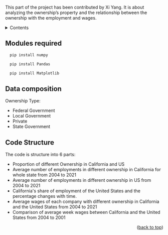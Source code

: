 <a name="readme-top"></a>

This part of the project has been contributed by Xi Yang. It is about analyzing the ownership’s property and the relationship between the ownership with the employment and wages.


<!-- TABLE OF CONTENTS -->
<details>
  <summary>Contents</summary>
  <ol>
    <li><a href="#modules-required">Modules required</a></li>
    <li><a href="#modules-required">Data composition</a></li>
    <li><a href="#code-structure">Code Structure</a></li>
  </ol>
</details>



<!-- Modules required -->
## Modules required

```sh
  pip install numpy
```
```sh
  pip install Pandas
```
```sh
  pip install Matplotlib
```


<!-- Data composition -->
## Data composition

Ownership Type:
* Federal Government
* Local Government
* Private
* State Government




<!-- Code Structure -->
## Code Structure

The code is structure into 6 parts:
* Proportion of different Ownership in California and US
* Average number of employments in different ownership in California for whole state from 2004 to 2021
* Average number of employments in different ownership in US from 2004 to 2021
* California's share of employment of the United States and the percentage changes with time.
* Average wages of each company with different ownership in California and the United States from 2004 to 2021
* Comparison of average week wages between California and the United States from 2004 to 2001


<p align="right">(<a href="#readme-top">back to top</a>)</p>

